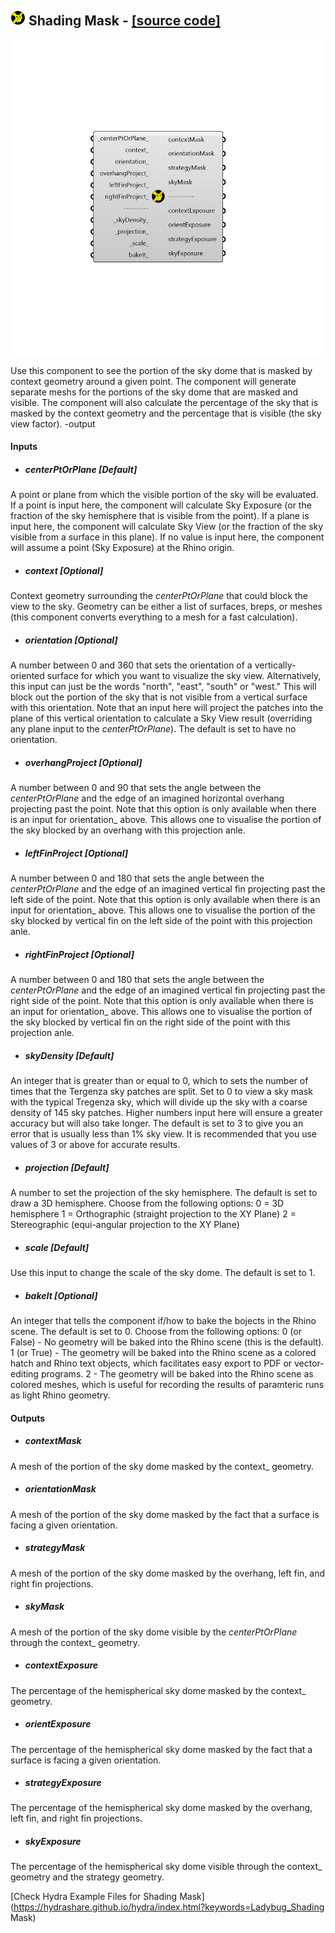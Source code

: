 ## ![](../../images/icons/Shading_Mask.png) Shading Mask - [[source code]](https://github.com/ladybug-tools/ladybug-legacy/tree/master/src/Ladybug_Shading%20Mask.py)

![](../../images/components/Shading_Mask.png)

Use this component to see the portion of the sky dome that is masked by context geometry around a given point.
 The component will generate separate meshs for the portions of the sky dome that are masked and visible.
 The component will also calculate the percentage of the sky that is masked by the context geometry and the percentage that is visible (the sky view factor).
 -output
 

#### Inputs
* ##### centerPtOrPlane [Default]
A point or plane from which the visible portion of the sky will be evaluated.  If a point is input here, the component will calculate Sky Exposure (or the fraction of the sky hemisphere that is visible from the point).  If a plane is input here, the component will calculate Sky View (or the fraction of the sky visible from a surface in this plane).  If no value is input here, the component will assume a point (Sky Exposure) at the Rhino origin.
* ##### context [Optional]
Context geometry surrounding the _centerPtOrPlane_ that could block the view to the sky.  Geometry can be either a list of surfaces, breps, or meshes (this component converts everything to a mesh for a fast calculation).
* ##### orientation [Optional]
A number between 0 and 360 that sets the orientation of a vertically-oriented surface for which you want to visualize the sky view.  Alternatively, this input can just be the words "north", "east", "south" or "west."  This will block out the portion of the sky that is not visible from a vertical surface with this orientation. Note that an input here will project the patches into the plane of this vertical orientation to calculate a Sky View result (overriding any plane input to the _centerPtOrPlane_).  The default is set to have no orientation.
* ##### overhangProject [Optional]
A number between 0 and 90 that sets the angle between the _centerPtOrPlane_ and the edge of an imagined horizontal overhang projecting past the point.  Note that this option is only available when there is an input for orientation_ above. This allows one to visualise the portion of the sky blocked by an overhang with this projection anle.
* ##### leftFinProject [Optional]
A number between 0 and 180 that sets the angle between the _centerPtOrPlane_ and the edge of an imagined vertical fin projecting past the left side of the point.  Note that this option is only available when there is an input for orientation_ above. This allows one to visualise the portion of the sky blocked by vertical fin on the left side of the point with this projection anle.
* ##### rightFinProject [Optional]
A number between 0 and 180 that sets the angle between the _centerPtOrPlane_ and the edge of an imagined vertical fin projecting past the right side of the point.  Note that this option is only available when there is an input for orientation_ above. This allows one to visualise the portion of the sky blocked by vertical fin on the right side of the point with this projection anle.
* ##### skyDensity [Default]
An integer that is greater than or equal to 0, which to sets the number of times that the Tergenza sky patches are split.  Set to 0 to view a sky mask with the typical Tregenza sky, which will divide up the sky with a coarse density of 145 sky patches.  Higher numbers input here will ensure a greater accuracy but will also take longer. The default is set to 3 to give you an error that is usually less than 1% sky view.  It is recommended that you use values of 3 or above for accurate results.
* ##### projection [Default]
A number to set the projection of the sky hemisphere.  The default is set to draw a 3D hemisphere.  Choose from the following options:
 0 = 3D hemisphere
 1 = Orthographic (straight projection to the XY Plane)
 2 = Stereographic (equi-angular projection to the XY Plane)
* ##### scale [Default]
Use this input to change the scale of the sky dome.  The default is set to 1.
* ##### bakeIt [Optional]
An integer that tells the component if/how to bake the bojects in the Rhino scene.  The default is set to 0.  Choose from the following options:
 0 (or False) - No geometry will be baked into the Rhino scene (this is the default).
 1 (or True) - The geometry will be baked into the Rhino scene as a colored hatch and Rhino text objects, which facilitates easy export to PDF or vector-editing programs.
 2 - The geometry will be baked into the Rhino scene as colored meshes, which is useful for recording the results of paramteric runs as light Rhino geometry.

#### Outputs
* ##### contextMask
A mesh of the portion of the sky dome masked by the context_ geometry.
* ##### orientationMask
A mesh of the portion of the sky dome masked by the fact that a surface is facing a given orientation.
* ##### strategyMask
A mesh of the portion of the sky dome masked by the overhang, left fin, and right fin projections.
* ##### skyMask
A mesh of the portion of the sky dome visible by the _centerPtOrPlane_ through the context_ geometry.
* ##### contextExposure
The percentage of the hemispherical sky dome masked by the context_ geometry.
* ##### orientExposure
The percentage of the hemispherical sky dome masked by the fact that a surface is facing a given orientation.
* ##### strategyExposure
The percentage of the hemispherical sky dome masked by the overhang, left fin, and right fin projections.
* ##### skyExposure
The percentage of the hemispherical sky dome visible through the context_ geometry and the strategy geometry.


[Check Hydra Example Files for Shading Mask](https://hydrashare.github.io/hydra/index.html?keywords=Ladybug_Shading Mask)